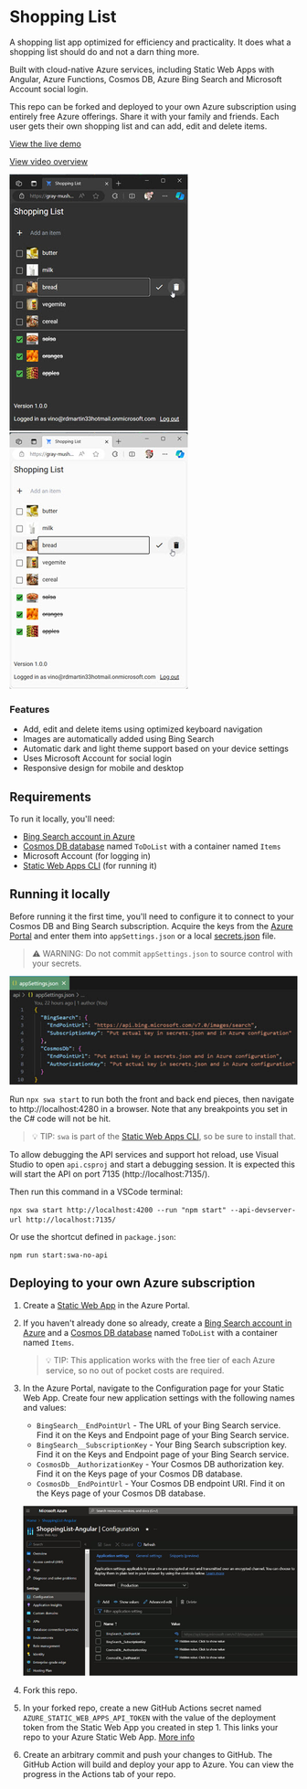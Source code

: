 # Shopping List

A shopping list app optimized for efficiency and practicality. It does what a shopping list should do and not a darn
thing more.

Built with cloud-native Azure services, including Static Web Apps with Angular, Azure Functions, Cosmos DB, Azure Bing Search
and Microsoft Account social login.

This repo can be forked and deployed to your own Azure subscription using entirely free Azure offerings. Share it with
your family and friends. Each user gets their own shopping list and can add, edit and delete items.

[View the live demo](https://gray-mushroom-02481ed10.4.azurestaticapps.net/list)

[View video overview](https://youtu.be/6DAEaxzlybw?si=ejPLThNC9wCBBhSr)

![Shopping List main screen, dark theme](readme-images/sl-1.jpg)&nbsp;&nbsp;&nbsp;&nbsp;&nbsp;&nbsp;
![Shopping List main screen, light theme](readme-images/sl-light-1.jpg)

### Features

- Add, edit and delete items using optimized keyboard navigation
- Images are automatically added using Bing Search
- Automatic dark and light theme support based on your device settings
- Uses Microsoft Account for social login
- Responsive design for mobile and desktop

## Requirements

To run it locally, you'll need:

- [Bing Search account in Azure](https://www.microsoft.com/en-us/bing/apis/bing-web-search-api)
- [Cosmos DB database](https://learn.microsoft.com/en-us/azure/cosmos-db/nosql/quickstart-portal)
  named `ToDoList` with a container named `Items`
- Microsoft Account (for logging in)
- [Static Web Apps CLI](https://azure.github.io/static-web-apps-cli/) (for running it)

## Running it locally

Before running it the first time, you'll need to configure it to connect to your Cosmos DB and Bing Search subscription.
Acquire the keys from the [Azure Portal](https://portal.azure.com/) and enter them into `appSettings.json` or a local
[secrets.json](https://learn.microsoft.com/en-us/aspnet/core/security/app-secrets) file.

> ⚠️ WARNING: Do not commit `appSettings.json` to source control with your secrets.

![Screenshot of appSettings.json](readme-images/sl-app-settings.jpg)

Run `npx swa start` to run both the front and back end pieces, then navigate to http://localhost:4280 in a browser. Note that
any breakpoints you set in the C# code will not be hit.

> 💡 TIP: `swa` is part of the [Static Web Apps CLI](https://azure.github.io/static-web-apps-cli/), so be sure to install that.

To allow debugging the API services and support hot reload, use Visual Studio to open `api.csproj` and start a debugging session. It is expected this will start the API on port 7135 (http://localhost:7135/).

Then run this command in a VSCode terminal:

`npx swa start http://localhost:4200 --run "npm start" --api-devserver-url http://localhost:7135/`

Or use the shortcut defined in `package.json`:

`npm run start:swa-no-api`

## Deploying to your own Azure subscription

1. Create a [Static Web App](https://learn.microsoft.com/en-us/azure/static-web-apps/overview) in the Azure Portal.
1. If you haven't already done so already, create a
   [Bing Search account in Azure](https://www.microsoft.com/en-us/bing/apis/bing-web-search-api) and a
   [Cosmos DB database](https://learn.microsoft.com/en-us/azure/cosmos-db/nosql/quickstart-portal)
   named `ToDoList` with a container named `Items`.

   > 💡 TIP: This application works with the free tier of each Azure service, so no out of pocket costs are required.

1. In the Azure Portal, navigate to the Configuration page for your Static Web App. Create four new application settings
   with the following names and values:

   - `BingSearch__EndPointUrl` - The URL of your Bing Search service. Find it on the Keys and Endpoint page of your Bing Search
     service.
   - `BingSearch__SubscriptionKey` - Your Bing Search subscription key. Find it on the Keys and Endpoint page of your Bing
     Search service.
   - `CosmosDb__AuthorizationKey` - Your Cosmos DB authorization key. Find it on the Keys page of your Cosmos DB database.
   - `CosmosDb__EndPointUrl` - Your Cosmos DB endpoint URI. Find it on the Keys page of your Cosmos DB database.

   ![Azure Static Web App configuration](readme-images/sl-azure-config.jpg)

1. Fork this repo.
1. In your forked repo, create a new GitHub Actions secret named `AZURE_STATIC_WEB_APPS_API_TOKEN` with the value
   of the deployment token from the Static Web App you created in step 1. This links your repo to your Azure Static Web App.
   [More info](https://learn.microsoft.com/en-us/azure/static-web-apps/deployment-token-management)

1. Create an arbitrary commit and push your changes to GitHub. The GitHub Action will build and deploy your app to Azure.
   You can view the progress in the Actions tab of your repo.
